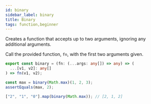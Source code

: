 ```yaml
---
id: binary
sidebar_label: binary
title: Binary
tags: function,beginner
---
```


Creates a function that accepts up to two arguments, ignoring any additional arguments.

Call the provided function, `fn`, with the first two arguments given.

```ts
export const binary = (fn: (...args: any[]) => any) => (
  ...[v1, v2]: any[]
) => fn(v1, v2);
```

```ts
const max = binary(Math.max)(1, 2, 3);
assertEquals(max, 2);

["2", "1", "0"].map(binary(Math.max)); // [2, 1, 2]
```
